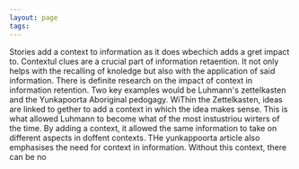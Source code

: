 ```yaml
---
layout: page
tags: 
---
```


Stories add a context to information as it does wbechich adds a gret impact to. Contextul clues are a crucial part of information retaention. It not only helps with the recalling of knoledge but also with the application of said information. There is definite research on the impact of context in information retention. Two key examples would be Luhmann's zettelkasten and the Yunkapoorta Aboriginal pedogagy. WiThin the Zettelkasten, ideas are linked to gether to add a context in which the idea makes sense. This is what allowed Luhmann to become what of the most instustriou wirters of the time. By adding a context, it allowed the same information to take on different aspects in doffent contexts. THe yunkappoorta article also emphasises the need for context in information. Without this context, there can be no 